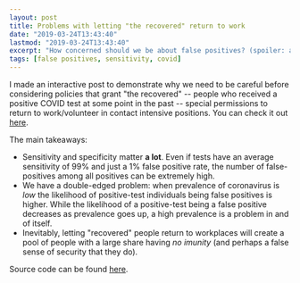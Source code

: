 ```yaml
---
layout: post
title: Problems with letting "the recovered" return to work
date: "2019-03-24T13:43:40"
lastmod: "2019-03-24T13:43:40"
excerpt: "How concerned should we be about false positives? (spoiler: a lot)"
tags: [false positives, sensitivity, covid]
---
```


I made an interactive post to demonstrate why we need to be careful before considering policies that grant "the recovered" -- people who received a positive COVID test at some point in the past -- special permissions to return to work/volunteer in contact intensive positions. You can check it out [here](https://keithbarnatchez.shinyapps.io/covid_testing/).

The main takeaways:
- Sensitivity and specificity matter **a lot**. Even if tests have an average sensitivity of 99% and just a 1% false positive rate, the number of false-positives among all positives can be extremely high.
- We have a double-edged problem: when prevalence of coronavirus is *low* the likelihood of positive-test individuals being false positives is higher. While the likelihood of a positive-test being a false positive decreases as prevalence goes up, a high prevalence is a problem in and of itself. 
- Inevitably, letting "recovered" people return to workplaces will create a pool of people with a large share having *no imunity* (and perhaps a false sense of security that they do). 

Source code can be found [here](https://github.com/kbarnatchez/kbarnatchez/tree/master/content/post/2020-05-07-covid-testing).